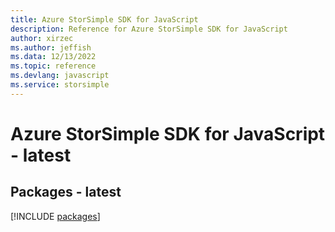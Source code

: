 ```yaml
---
title: Azure StorSimple SDK for JavaScript
description: Reference for Azure StorSimple SDK for JavaScript
author: xirzec
ms.author: jeffish
ms.data: 12/13/2022
ms.topic: reference
ms.devlang: javascript
ms.service: storsimple
---
```

# Azure StorSimple SDK for JavaScript - latest
## Packages - latest
[!INCLUDE [packages](storsimple-index.md)]